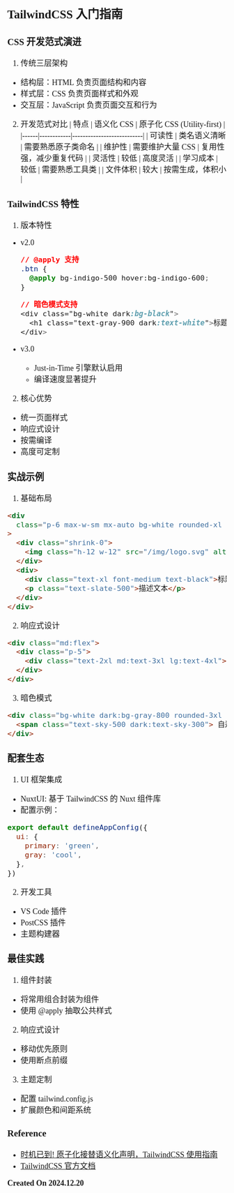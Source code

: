 <font size=4 face='楷体'>

## TailwindCSS 入门指南

### CSS 开发范式演进

1. 传统三层架构

- 结构层：HTML 负责页面结构和内容
- 样式层：CSS 负责页面样式和外观
- 交互层：JavaScript 负责页面交互和行为

2. 开发范式对比
   | 特点 | 语义化 CSS | 原子化 CSS (Utility-first) |
   |------|------------|---------------------------|
   | 可读性 | 类名语义清晰 | 需要熟悉原子类命名 |
   | 维护性 | 需要维护大量 CSS | 复用性强，减少重复代码 |
   | 灵活性 | 较低 | 高度灵活 |
   | 学习成本 | 较低 | 需要熟悉工具类 |
   | 文件体积 | 较大 | 按需生成，体积小 |

### TailwindCSS 特性

1. 版本特性

- v2.0

  ```css
  // @apply 支持
  .btn {
    @apply bg-indigo-500 hover:bg-indigo-600;
  }

  // 暗色模式支持
  <div class="bg-white dark:bg-black">
    <h1 class="text-gray-900 dark:text-white">标题</h1>
  </div>
  ```

- v3.0
  - Just-in-Time 引擎默认启用
  - 编译速度显著提升

2. 核心优势

- 统一页面样式
- 响应式设计
- 按需编译
- 高度可定制

### 实战示例

1. 基础布局

```html
<div
  class="p-6 max-w-sm mx-auto bg-white rounded-xl shadow-lg flex items-center space-x-4"
>
  <div class="shrink-0">
    <img class="h-12 w-12" src="/img/logo.svg" alt="Logo" />
  </div>
  <div>
    <div class="text-xl font-medium text-black">标题</div>
    <p class="text-slate-500">描述文本</p>
  </div>
</div>
```

2. 响应式设计

```html
<div class="md:flex">
  <div class="p-5">
    <div class="text-2xl md:text-3xl lg:text-4xl">响应式文本</div>
  </div>
</div>
```

3. 暗色模式

```html
<div class="bg-white dark:bg-gray-800 rounded-3xl shadow-md">
  <span class="text-sky-500 dark:text-sky-300"> 自适应暗色模式文本 </span>
</div>
```

### 配套生态

1. UI 框架集成

- NuxtUI: 基于 TailwindCSS 的 Nuxt 组件库
- 配置示例：

```javascript
export default defineAppConfig({
  ui: {
    primary: 'green',
    gray: 'cool',
  },
})
```

2. 开发工具

- VS Code 插件
- PostCSS 插件
- 主题构建器

### 最佳实践

1. 组件封装

- 将常用组合封装为组件
- 使用 @apply 抽取公共样式

2. 响应式设计

- 移动优先原则
- 使用断点前缀

3. 主题定制

- 配置 tailwind.config.js
- 扩展颜色和间距系统

### Reference

- [时机已到! 原子化接替语义化声明，TailwindCSS 使用指南](https://cloud.tencent.com/developer/article/2334240)
- [TailwindCSS 官方文档](https://tailwindcss.com/docs)

**Created On 2024.12.20**
</font>
